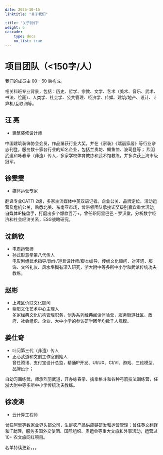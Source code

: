 ```yaml
---
date: 2025-10-15
linktitle: "关于我们"

title: "关于我们"
weight: 6
cascade:
    type: docs
    no_list: true
---
```



# 项目团队（<150字/人）

我们的成员由 00 - 60 后构成。

相关科班专业背景，包括：历史、哲学、宗教、文学、艺术（美术、音乐、武术、书法、绘画）、人类学、社会学、公共管理、经济学、传媒、建筑/地产、设计、计算机/互联网等。

## 汪 亮
- 建筑装修设计师

中国建筑装饰协会会员，作品屡获行业大奖，并在《家装》《瑞丽家居》等行业杂志刊登。服务数十家各行业的知名企业，包括兰贵坊、鳄鱼恤、波司登等；
烈羽武道和咏春拳（非遗）传人，多家学校体育教练和武术馆教练，并多次获上海市级冠军。


## 徐雯雯
- 媒体运营专家

翻译专业CATTI 2级，多家主流媒体中英双语记者。企业公关、品牌定位、活动运营及危机公关，熟悉北美、东南亚市场，曾带领团队承接诺奖级别嘉宾重大活动。自媒体IP操盘手，打磨出多个爆款百万+。曾任职阿里巴巴 - 罗汉堂，分析数字经济和社会经济关系，ESG战略研究。

## 沈鹤钦

- 电商运营师
- 孙式形意拳第八代传人  
电影剧组武术指导/动作/道具设计师/脚本编导，传统文化顾问、对非遗、服饰、文俗礼仪、风水堪舆有深入研究，浙大附中等多所中小学和武馆传统功夫教练。

## 赵彬
- 上城区侨联文化顾问  
- 紫阳文化艺术中心主理人  
多家经典文化机构管理职务，创办系列经典阅读体验营，服务街道社区、政府、社会组织、企业、大中小学的参访研学团年均数千人规模。

## 姜仕奇
- 叶问第三代（非遗）传人  
- 正心武道和文创工作室创始人  
曾任腾讯、支付宝设计总监，精通IP开发、UI/UX、CI/VI、游戏、三维模型、品牌设计；

自幼习画练武，师承烈羽武道，开办咏春拳、擒拿格斗和各种弓箭技法训练营，任浙大附中等多所中小学传统功夫教练。

## 徐凌涛
- 云计算工程师

曾任阿里等数家业界头部公司，生鲜农产品供应链研发和运营管理；曾任英文翻译和IT助理，服务多国外交使团、国际组织、奥运会等重大文旅和外事活动，运营过10+ 农文旅网红项目。


名单持续更新。。。